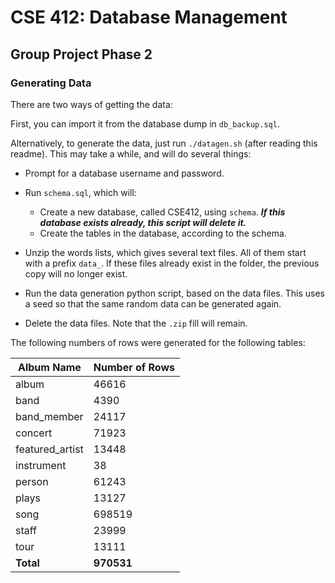 # CSE 412: Database Management

## Group Project Phase 2

### Generating Data

There are two ways of getting the data:

First, you can import it from the database dump in `db_backup.sql`.

Alternatively, to generate the data, just run `./datagen.sh` (after reading this readme). This may take a while, and will do several things:

-   Prompt for a database username and password.


-   Run `schema.sql`, which will:
    -   Create a new database, called CSE412, using `schema`. _**If this database exists already, this script will delete it.**_
    -   Create the tables in the database, according to the schema.
-   Unzip the words lists, which gives several text files. All of them start with a prefix `data_`. If these files already exist in the folder, the previous copy will no longer exist.
-   Run the data generation python script, based on the data files. This uses a seed so that the same random data can be generated again.
-   Delete the data files. Note that the `.zip` fill will remain.


The following numbers of rows were generated for the following tables:

| Album Name      | Number of Rows |
| --------------- | -------------- |
| album           | 46616          |
| band            | 4390           |
| band_member     | 24117          |
| concert         | 71923          |
| featured_artist | 13448          |
| instrument      | 38             |
| person          | 61243          |
| plays           | 13127          |
| song            | 698519         |
| staff           | 23999          |
| tour            | 13111          |
| **Total**       | **970531**     |
